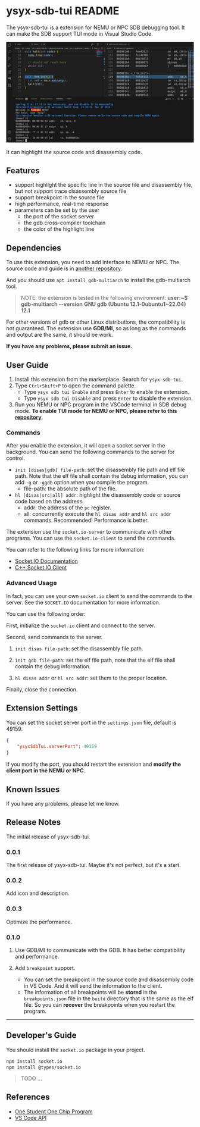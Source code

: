 # ysyx-sdb-tui README

The ysyx-sdb-tui is a extension for NEMU or NPC SDB debugging tool. It can make the SDB support TUI mode in Visual Studio Code.

![ysyx-sdb-tui](image/vscode-sdb-tui.png)

It can highlight the source code and disassembly code.

## Features

- support highlight the specific line in the source file and disassembly file, but not support trace disassembly source file
- support breakpoint in the source file
- high performance, real-time response
- parameters can be set by the user
    - the port of the socket server
    - the gdb cross-compiler toolchain
    - the color of the highlight line

## Dependencies

To use this extension, you need to add interface to NEMU or NPC. The source code and guide is in [another repository](https://github.com/CSerht/ysyx-sdb-tui-client).

And you should use `apt install gdb-multiarch` to install the gdb-multiarch tool.

> NOTE: the extension is tested in the following environment: 
> **user:~$ gdb-multiarch --version**
> **GNU gdb (Ubuntu 12.1-0ubuntu1~22.04) 12.1**

For other versions of gdb or other Linux distributions, the compatibility is not guaranteed. The extension use **GDB/MI**, so as long as the commands and output are the same, it should be work.

**If you have any problems, please submit an issue.**

## User Guide

1. Install this extension from the marketplace. Search for `ysyx-sdb-tui`.
2. Type `Ctrl+Shift+P` to open the command palette.
    - Type `ysyx sdb tui Enable` and press `Enter` to enable the extension.
    - Type `ysyx sdb tui Disable` and press `Enter` to disable the extension.
3. Run you NEMU or NPC program in the VSCode terminal in SDB debug mode. **To enable TUI mode for NEMU or NPC, please refer to this [repository](https://github.com/CSerht/ysyx-sdb-tui-client)**. 

### Commands

After you enable the extension, it will open a socket server in the background. You can send the following commands to the server for control.

- `init [disas|gdb] file-path`: set the disassembly file path and elf file path. Note that the elf file shall contain the debug information, you can add `-g` or `-ggdb` option when you compile the program.
    - file-path: the absolute path of the file.
- `hl [disas|src|all] addr`: highlight the disassembly code or source code based on the address.
    - addr: the address of the `pc` register.
    - all: concurrently execute the `hl disas addr` and `hl src addr` commands. Recommended! Performance is better.

The extension use the `socket.io-server` to communicate with other programs. You can use the `socket.io-client` to send the commands. 

You can refer to the following links for more information:

* [Socket.IO Documentation](https://socket.io/docs/v4/)
* [C++ Socket.IO Client](https://github.com/socketio/socket.io-client-cpp?tab=readme-ov-file)

### Advanced Usage

In fact, you can use your own `socket.io` client to send the commands to the server. See the `SOCKET.IO` documentation for more information.

You can use the following order:

First, initialize the `socket.io` client and connect to the server.

Second, send commands to the server.

1. `init disas file-path`: set the disassembly file path.

2. `init gdb file-path`: set the elf file path, note that the elf file shall contain the debug information.

3. `hl disas addr` or `hl src addr`: set them to the proper location. 

Finally, close the connection.

## Extension Settings

You can set the socket server port in the `settings.json` file, default is 49159.

```json
{
    "ysyxSdbTui.serverPort": 49159
}
```

If you modify the port, you should restart the extension and **modify the client port in the NEMU or NPC**.

## Known Issues

If you have any problems, please let me know.

## Release Notes

The initial release of ysyx-sdb-tui.

### 0.0.1

The first release of ysyx-sdb-tui. Maybe it's not perfect, but it's a start.

### 0.0.2

Add icon and description.

### 0.0.3

Optimize the performance.

### 0.1.0

1. Use GDB/MI to communicate with the GDB. It has better compatibility and performance.

2. Add `breakpoint` support. 
    - You can set the breakpoint in the source code and disassembly code in VS Code. And it will send the information to the client.
    - The information of all breakpoints will be **stored** in the `breakpoints.json` file in the `build` directory that is the same as the elf file. So you can **recover** the breakpoints when you restart the program.

---

## Developer's Guide

You should install the `socket.io` package in your project.

```
npm install socket.io
npm install @types/socket.io
```
> TODO ...

## References

* [One Student One Chip Program](https://ysyx.oscc.cc/)
* [VS Code API](https://code.visualstudio.com/api/references/vscode-api)